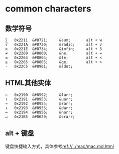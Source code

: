 # common characters

## 数学符号

    ∑   0x2211  &#8721;     &sum;       alt + w
    √   0x221A  &#8730;     &radic;     alt + v
    ∞   0x221E  &#8734;     &infin;     alt + 5
    ≠   0x2260  &#8800;     &ne;        alt + =
    ≤   0x2264  &#8804;     &le;        alt + <
    ≥   0x2265  &#8805;     &ge;        alt + >
    ⋅   0x22C5  &#8901;     &sdot;


## HTML其他实体 

    ←   0x2190  &#8592;     &larr;
    ↑   0x2191  &#8953;     &uarr;
    →   0x2192  &#8954;     &rarr;
    ↓   0x2193  &#8955;     &darr; 
    ↔   0x2194  &#8956;     &harr;
    ↵   0x21B5  &#8629;     &crarr;  


## alt + 键盘

键盘快捷输入方式，具体参考<ref://../mac/mac.md.html>

